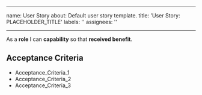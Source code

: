 
---
name: User Story
about: Default user story template.
title: 'User Story: PLACEHOLDER_TITLE'
labels: ''
assignees: ''

---

As a **role** I can **capability** so that **received benefit**.

## Acceptance Criteria

- Acceptance_Criteria_1
- Acceptance_Criteria_2
- Acceptance_Criteria_3
